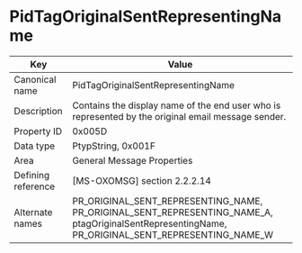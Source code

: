 # PidTagOriginalSentRepresentingName

| Key | Value |
|---|---|
| Canonical name | PidTagOriginalSentRepresentingName |
| Description | Contains the display name of the end user who is represented by the original email message sender. |
| Property ID | 0x005D |
| Data type | PtypString, 0x001F |
| Area | General Message Properties |
| Defining reference | [MS-OXOMSG] section 2.2.2.14 |
| Alternate names | PR_ORIGINAL_SENT_REPRESENTING_NAME, PR_ORIGINAL_SENT_REPRESENTING_NAME_A, ptagOriginalSentRepresentingName, PR_ORIGINAL_SENT_REPRESENTING_NAME_W |
